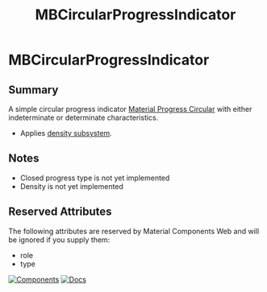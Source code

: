 ﻿---
uid: C.MBCircularProgressIndicator
title: MBCircularProgressIndicator
---
# MBCircularProgressIndicator

## Summary

A simple circular progress indicator 
[Material Progress Circular](https://material-web.dev/components/circular-progress/)
with either indeterminate or determinate characteristics.
- Applies [density subsystem](xref:A.Density).

## Notes
- Closed progress type is not yet implemented
- Density is not yet implemented

## Reserved Attributes

The following attributes are reserved by Material Components Web and will be ignored if you supply them:

- role
- type

[![Components](https://img.shields.io/static/v1?label=Components&message=Core&color=blue)](xref:A.CoreComponents)
[![Docs](https://img.shields.io/static/v1?label=API%20Documentation&message=MBProgressIndicator&color=brightgreen)](xref:Material.Blazor.MBProgressIndicator)
